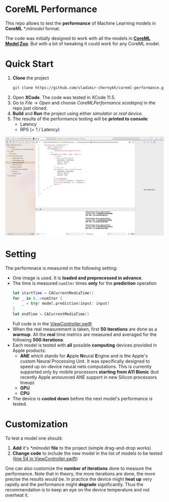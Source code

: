 # CoreML Performance

This repo allows to test the **performance** of Machine Learning models in **CoreML** *\*.mlmodel* format.

The code was initially designed to work with all the models in [**CoreML Model Zoo**](https://github.com/vladimir-chernykh/coreml-model-zoo). But with a bit of tweaking it could work for any CoreML model.

# Quick Start

1. **Clone** the project
   ```bash
   git clone https://github.com/vladimir-chernykh/coreml-performance.git
   ```
2. Open **XCode**. The code was tested in XCode 11.5.
3. Go to *File -> Open* and choose *CoreMLPerformance.xcodeproj* in the repo just cloned.
4. **Build** and **Run** the project using either *simulator* or *real device*.
5. The results of the performance testing will be **printed to console**:
   * Latency
   * RPS (= 1 / Latency)

![results in XCode](./misc/results.jpg)

# Setting

The performnace is measured in the following setting:
* One image is used. It is **loaded and preprocessed in advance**.
* The time is measured `numIter` times **only** for the **prediction** operation
   ```swift
   let startTime = CACurrentMediaTime()
   for _ in 0..<numIter {
       _ = try! model.prediction(input: input)
   }
   let endTime = CACurrentMediaTime()
   ```
   Full code is in the [ViewController.swift](./CoreMLPerformance/ViewController.swift)
* When the real measurement is taken, first **50 iterations** are done as a **warmup**. All the **real** time metrics are measured and averaged for the following **500 iterations**.
* Each model is tested with **all** possible **computing** devices provided in Apple products:
   * **ANE** which stands for **A**pple **N**eural **E**ngine and is the Apple's custom Neural Processing Unit. It was specifically designed to speed up on-device neural nets computations. This is currently supported only by mobile processors **starting from A11 Bionic** (but recently Apple announced ANE support in new Silicon processors lineup)
   * **GPU**
   * **CPU**
* The device is **cooled down** before the next model's performance is tested.

# Customization

To test a model one should:
1. **Add** it's *\*mlmodel* **file** to the project (simple drag-and-drop works)
2. **Change code** to include the new model in the list of models to be tested ([line 54 in ViewController.swift](./CoreMLPerformance/ViewController.swift#L54))

One can also customize the **number of iterations** done to measure the performance. Note that in theory, the more iterations are done, the more precise the results would be. In practice the device might **heat up** very rapidly and the performance might **degrade** significantly. Thus the recommendation is to keep an eye on the device temperature and not overheat it.
